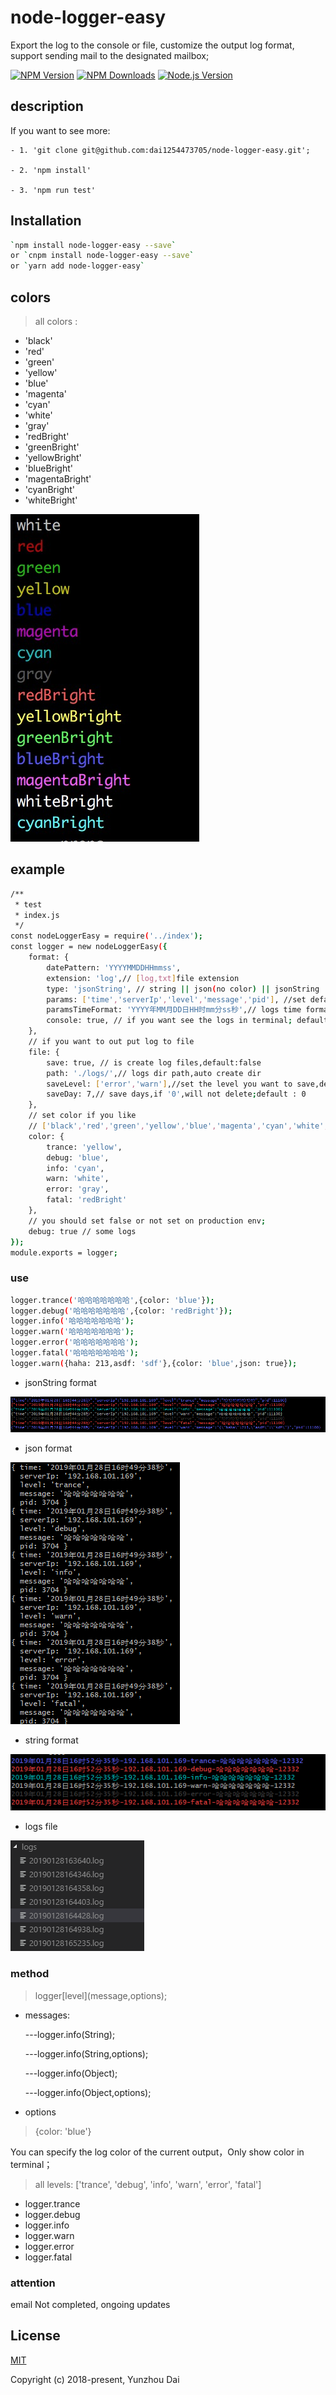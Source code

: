 # node-logger-easy
Export the log to the console or file, customize the output log format, support sending mail to the designated mailbox;

[![NPM Version][npm-image]][npm-url]
[![NPM Downloads][downloads-image]][downloads-url]
[![Node.js Version][node-version-image]][node-version-url]

## description

If you want to see more:
	
	- 1. 'git clone git@github.com:dai1254473705/node-logger-easy.git';
	
	- 2. 'npm install'
	
	- 3. 'npm run test'

## Installation

```sh
`npm install node-logger-easy --save` 
or `cnpm install node-logger-easy --save` 
or `yarn add node-logger-easy`
```

## colors

> all colors :

+ 'black'
+ 'red'
+ 'green'
+ 'yellow'
+ 'blue'
+ 'magenta'
+ 'cyan'
+ 'white'
+ 'gray'
+ 'redBright'
+ 'greenBright'
+ 'yellowBright'
+ 'blueBright'
+ 'magentaBright'
+ 'cyanBright'
+ 'whiteBright'

![colors](./src/images/color.jpg)


## example

```sh
/**
 * test
 * index.js
 */
const nodeLoggerEasy = require('../index');
const logger = new nodeLoggerEasy({
    format: {
        datePattern: 'YYYYMMDDHHmmss',
        extension: 'log',// [log,txt]file extension
        type: 'jsonString', // string || json(no color) || jsonString 
        params: ['time','serverIp','level','message','pid'], //set default log params
        paramsTimeFormat: 'YYYY年MM月DD日HH时mm分ss秒',// logs time format,use moment.js ,for example[YYYYMMDDHHmmss,YYYY年MM月DD日HH时mm分ss秒]
        console: true, // if you want see the logs in terminal; default:true
    },
    // if you want to out put log to file
    file: {
        save: true, // is create log files,default:false 
        path: './logs/',// logs dir path,auto create dir
        saveLevel: ['error','warn'],//set the level you want to save,default: [] , all level: ['trance', 'debug', 'info', 'warn', 'error', 'fatal']
        saveDay: 7,// save days,if '0',will not delete;default : 0
    },
    // set color if you like 
    // ['black','red','green','yellow','blue','magenta','cyan','white','gray','redBright','greenBright','yellowBright','blueBright','magentaBright','cyanBright','whiteBright']
    color: {
        trance: 'yellow',
        debug: 'blue',
        info: 'cyan',
        warn: 'white',
        error: 'gray',
        fatal: 'redBright'
    },
    // you should set false or not set on production env;
    debug: true // some logs
});
module.exports = logger;
```

### use

```sh
logger.trance('哈哈哈哈哈哈哈',{color: 'blue'});
logger.debug('哈哈哈哈哈哈哈',{color: 'redBright'});
logger.info('哈哈哈哈哈哈哈');
logger.warn('哈哈哈哈哈哈哈');
logger.error('哈哈哈哈哈哈哈');
logger.fatal('哈哈哈哈哈哈哈');
logger.warn({haha: 213,asdf: 'sdf'},{color: 'blue',json: true});
```

+ jsonString format

![jsonString](./src/images/jsonString.png)

+ json format

![json](./src/images/json.png)

+ string format

![string](./src/images/string.png)

+ logs file 

![logs file](./src/images/logfile.png)

### method 

> logger\[level](message,options);

+ messages:

	---logger.info(String);
	
	---logger.info(String,options);
	
	---logger.info(Object);
	
	---logger.info(Object,options);

+ options

> {color: 'blue'}

You can specify the log color of the current output，Only show color in terminal；

> all levels: ['trance', 'debug', 'info', 'warn', 'error', 'fatal']

+ logger.trance
+ logger.debug
+ logger.info
+ logger.warn
+ logger.error
+ logger.fatal

### attention
email Not completed, ongoing updates

## License

[MIT](LICENSE)

Copyright (c) 2018-present, Yunzhou Dai

[npm-image]: https://img.shields.io/npm/v/node-logger-easy.svg
[npm-url]: https://npmjs.org/package/node-logger-easy
[node-version-url]: https://nodejs.org/en/download/
[node-version-image]: https://img.shields.io/node/v/node-logger-easy.svg
[downloads-image]: https://img.shields.io/npm/dm/node-logger-easy.svg
[downloads-url]: https://npmjs.org/package/node-logger-easy